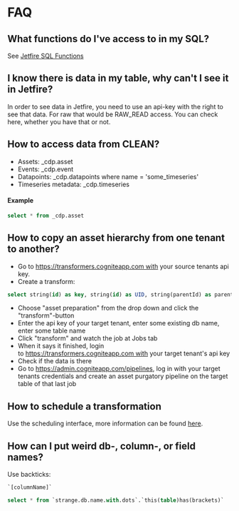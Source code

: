# FAQ

## What functions do I've access to in my SQL?
See [Jetfire SQL Functions](../concepts/jetfire-sql-functions.md)

## I know there is data in my table, why can't I see it in Jetfire?
In order to see data in Jetfire, you need to use an api-key with the right to see that data. For raw that would be RAW_READ access. You can check here, whether you have that or not.

## How to access data from CLEAN?
* Assets: _cdp.asset
* Events: _cdp.event
* Datapoints: _cdp.datapoints where name = 'some_timeseries'
* Timeseries metadata: _cdp.timeseries
#### Example
```sql
select * from _cdp.asset
```

## How to copy an asset hierarchy from one tenant to another?
* Go to https://transformers.cogniteapp.com with your source tenants api key.
* Create a transform:
```sql
select string(id) as key, string(id) as UID, string(parentId) as parentUID, name, description as description, to_json(metadata) as metadata from _cdp.asset
```
* Choose "asset preparation" from the drop down and click the "transform"-button
* Enter the api key of your target tenant, enter some existing db name, enter some table name
* Click "transform" and watch the job at Jobs tab
* When it says it finished, login to https://transformers.cogniteapp.com with your target tenant's api key
* Check if the data is there
* Go to https://admin.cogniteapp.com/pipelines, log in with your target tenants credentials and create an asset purgatory pipeline on the target table of that last job

## How to schedule a transformation
Use the scheduling interface, more information can be found [here](../concepts/schedule.md).

## How can I put weird db-, column-, or field names?
Use backticks: 
```sql
`[columnName]`
```
```sql
select * from `strange.db.name.with.dots`.`this(table)has(brackets)`
```
